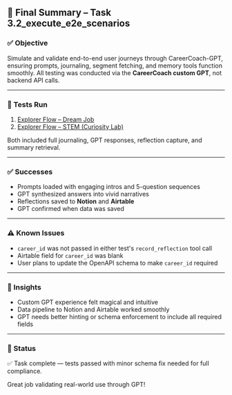 ## 🧾 Final Summary – Task 3.2_execute_e2e_scenarios

### ✅ Objective
Simulate and validate end-to-end user journeys through CareerCoach-GPT, ensuring prompts, journaling, segment fetching, and memory tools function smoothly. All testing was conducted via the **CareerCoach custom GPT**, not backend API calls.

---

### 🧪 Tests Run
1. [Explorer Flow – Dream Job](https://github.com/stewmckendry/ai-delivery-sandbox/tree/sandbox-silent-otter/test/e2e/test_results_01_explorer_gpt_simulation.md)
2. [Explorer Flow – STEM (Curiosity Lab)](https://github.com/stewmckendry/ai-delivery-sandbox/tree/sandbox-silent-otter/test/e2e/test_results_02_explorer_stem_gpt_simulation.md)

Both included full journaling, GPT responses, reflection capture, and summary retrieval.

---

### ✅ Successes
- Prompts loaded with engaging intros and 5-question sequences
- GPT synthesized answers into vivid narratives
- Reflections saved to **Notion** and **Airtable**
- GPT confirmed when data was saved

---

### ⚠️ Known Issues
- `career_id` was not passed in either test's `record_reflection` tool call
- Airtable field for `career_id` was blank
- User plans to update the OpenAPI schema to make `career_id` required

---

### 🧠 Insights
- Custom GPT experience felt magical and intuitive
- Data pipeline to Notion and Airtable worked smoothly
- GPT needs better hinting or schema enforcement to include all required fields

---

### 🏁 Status
✅ Task complete — tests passed with minor schema fix needed for full compliance.

Great job validating real-world use through GPT!